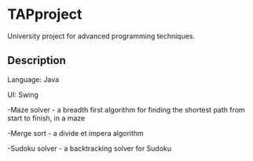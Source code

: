 # TAPproject

University project for advanced programming techniques.

## Description

Language: Java

UI: Swing

-Maze solver - a breadth first algorithm for finding the shortest path from start to finish, in a maze

-Merge sort - a divide et impera algorithm

-Sudoku solver - a backtracking solver for Sudoku